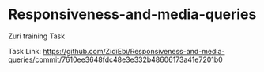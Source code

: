 # Responsiveness-and-media-queries
Zuri training Task


Task Link:  https://github.com/ZidiEbi/Responsiveness-and-media-queries/commit/7610ee3648fdc48e3e332b48606173a41e7201b0
